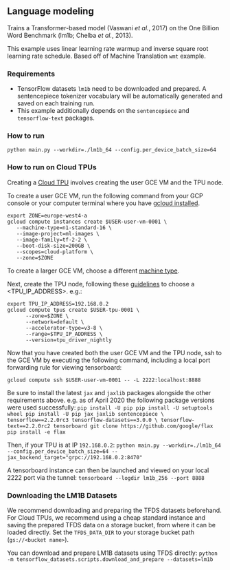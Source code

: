 
## Language modeling
Trains a Transformer-based model (Vaswani *et al.*, 2017) on the One Billion
Word Benchmark (lm1b; Chelba *et al.*, 2013).

This example uses linear learning rate warmup and inverse square root learning
rate schedule. Based off of Machine Translation `wmt` example.


### Requirements

*   TensorFlow datasets `lm1b` need to be downloaded and prepared.
    A sentencepiece tokenizer vocabulary will be automatically generated
    and saved on each training run.
*   This example additionally depends on the `sentencepiece` and
    `tensorflow-text` packages.

### How to run

`python main.py --workdir=./lm1b_64 --config.per_device_batch_size=64`

### How to run on Cloud TPUs

Creating a [Cloud TPU](https://cloud.google.com/tpu/docs/quickstart) involves
creating the user GCE VM and the TPU node.

To create a user GCE VM, run the following command from your GCP console or your
computer terminal where you have
[gcloud installed](https://cloud.google.com/sdk/install).

```
export ZONE=europe-west4-a
gcloud compute instances create $USER-user-vm-0001 \
   --machine-type=n1-standard-16 \
   --image-project=ml-images \
   --image-family=tf-2-2 \
   --boot-disk-size=200GB \
   --scopes=cloud-platform \
   --zone=$ZONE
```

To create a larger GCE VM, choose a different
[machine type](https://cloud.google.com/compute/docs/machine-types).

Next, create the TPU node, following these
[guidelines](https://cloud.google.com/tpu/docs/internal-ip-blocks) to choose a
<TPU_IP_ADDRESS>. e.g.:

```
export TPU_IP_ADDRESS=192.168.0.2
gcloud compute tpus create $USER-tpu-0001 \
      --zone=$ZONE \
      --network=default \
      --accelerator-type=v3-8 \
      --range=$TPU_IP_ADDRESS \
      --version=tpu_driver_nightly
```

Now that you have created both the user GCE VM and the TPU node, ssh to the GCE
VM by executing the following command, including a local port forwarding rule
for viewing tensorboard:

```
gcloud compute ssh $USER-user-vm-0001 -- -L 2222:localhost:8888
```

Be sure to install the latest `jax` and `jaxlib` packages alongside the other
requirements above. e.g. as of April 2020 the following package versions were
used successfully: `pip install -U pip pip install -U setuptools wheel pip
install -U pip jax jaxlib sentencepiece \ tensorflow==2.2.0rc3
tensorflow-datasets==3.0.0 \ tensorflow-text==2.2.0rc2 tensorboard git clone
https://github.com/google/flax pip install -e flax`

Then, if your TPU is at IP `192.168.0.2`: `python main.py --workdir=./lm1b_64
--config.per_device_batch_size=64 --jax_backend_target="grpc://192.168.0.2:8470"`

A tensorboard instance can then be launched and viewed on your local 2222 port
via the tunnel: `tensorboard --logdir lm1b_256 --port 8888`

### Downloading the LM1B Datasets

We recommend downloading and preparing the TFDS datasets beforehand. For Cloud
TPUs, we recommend using a cheap standard instance and saving the prepared TFDS
data on a storage bucket, from where it can be loaded directly. Set the
`TFDS_DATA_DIR` to your storage bucket path (`gs://<bucket name>`).

You can download and prepare LM1B datasets using TFDS directly:
`python -m tensorflow_datasets.scripts.download_and_prepare
--datasets=lm1b`

